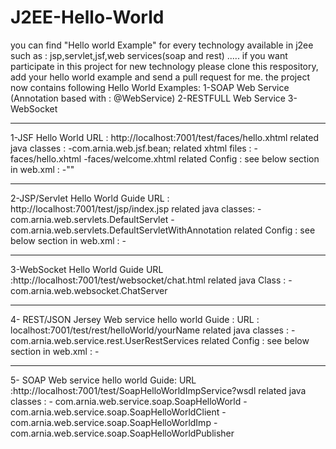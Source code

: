# J2EE-Hello-World
you can  find "Hello world Example" for every technology available in j2ee  such as :
jsp,servlet,jsf,web services(soap and rest) .....
if you want participate in this project for new technology please clone this respository, add your hello world example and send a pull request for me.
the project now contains following Hello World Examples: 
1-SOAP Web Service (Annotation based with : @WebService)
2-RESTFULL Web Service
3-WebSocket 
***************************************************************
1-JSF  Hello World
URL : http://localhost:7001/test/faces/hello.xhtml
related java classes : 
	-com.arnia.web.jsf.bean;
related xhtml files : 
	-faces/hello.xhtml
	-faces/welcome.xhtml
related Config : 
see below section in web.xml :
	-"<!-- JSF Config - begin -->"
***************************************************************
2-JSP/Servlet Hello World Guide 
URL : http://localhost:7001/test/jsp/index.jsp
related java classes: 
	-com.arnia.web.servlets.DefaultServlet
	-com.arnia.web.servlets.DefaultServletWithAnnotation
related Config : 
see below section in web.xml  :
	-<!--  Default Web Servlet - begin -->

***************************************************************
3-WebSocket Hello World Guide
URL :http://localhost:7001/test/websocket/chat.html
related java Class  :
	-com.arnia.web.websocket.ChatServer
	
***************************************************************
4- REST/JSON Jersey Web service hello world Guide : 
URL : localhost:7001/test/rest/helloWorld/yourName
related java classes : 
	-com.arnia.web.service.rest.UserRestServices
related Config  :
see below section in web.xml  :
	-<!--  Default Web Servlet - begin -->
	<!-- REST Config - begin -->

***************************************************************
5- SOAP Web service hello world Guide:
URL :http://localhost:7001/test/SoapHelloWorldImpService?wsdl
related java classes : 
	- com.arnia.web.service.soap.SoapHelloWorld
	- com.arnia.web.service.soap.SoapHelloWorldClient
	- com.arnia.web.service.soap.SoapHelloWorldImp
	- com.arnia.web.service.soap.SoapHelloWorldPublisher
